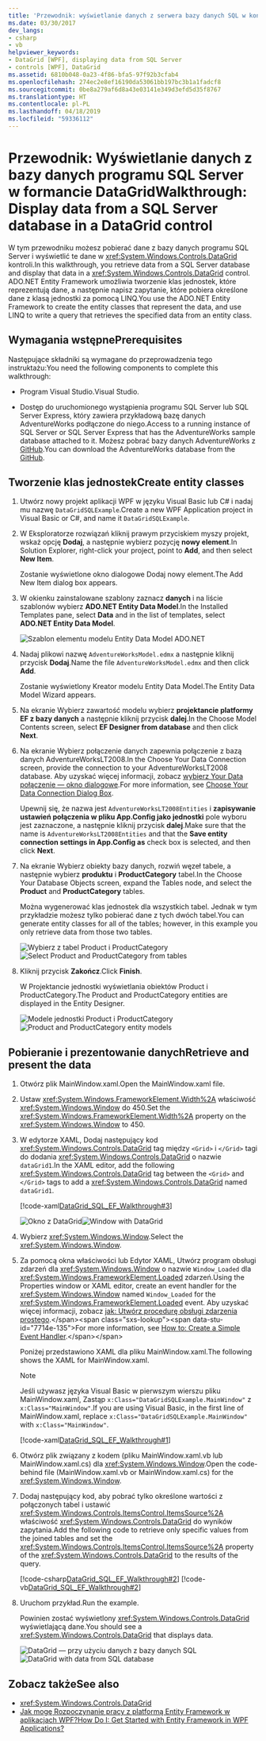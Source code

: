 ```yaml
---
title: 'Przewodnik: wyświetlanie danych z serwera bazy danych SQL w kontrolce DataGrid'
ms.date: 03/30/2017
dev_langs:
- csharp
- vb
helpviewer_keywords:
- DataGrid [WPF], displaying data from SQL Server
- controls [WPF], DataGrid
ms.assetid: 6810b048-0a23-4f86-bfa5-97f92b3cfab4
ms.openlocfilehash: 274ec2e8ef16190da53061bb197bc3b1a1fadcf8
ms.sourcegitcommit: 0be8a279af6d8a43e03141e349d3efd5d35f8767
ms.translationtype: HT
ms.contentlocale: pl-PL
ms.lasthandoff: 04/18/2019
ms.locfileid: "59336112"
---
```

# <a name="walkthrough-display-data-from-a-sql-server-database-in-a-datagrid-control"></a><span data-ttu-id="7714e-102">Przewodnik: Wyświetlanie danych z bazy danych programu SQL Server w formancie DataGrid</span><span class="sxs-lookup"><span data-stu-id="7714e-102">Walkthrough: Display data from a SQL Server database in a DataGrid control</span></span>

<span data-ttu-id="7714e-103">W tym przewodniku możesz pobierać dane z bazy danych programu SQL Server i wyświetlić te dane w <xref:System.Windows.Controls.DataGrid> kontroli.</span><span class="sxs-lookup"><span data-stu-id="7714e-103">In this walkthrough, you retrieve data from a SQL Server database and display that data in a <xref:System.Windows.Controls.DataGrid> control.</span></span> <span data-ttu-id="7714e-104">ADO.NET Entity Framework umożliwia tworzenie klas jednostek, które reprezentują dane, a następnie napisz zapytanie, które pobiera określone dane z klasą jednostki za pomocą LINQ.</span><span class="sxs-lookup"><span data-stu-id="7714e-104">You use the ADO.NET Entity Framework to create the entity classes that represent the data, and use LINQ to write a query that retrieves the specified data from an entity class.</span></span>

## <a name="prerequisites"></a><span data-ttu-id="7714e-105">Wymagania wstępne</span><span class="sxs-lookup"><span data-stu-id="7714e-105">Prerequisites</span></span>

<span data-ttu-id="7714e-106">Następujące składniki są wymagane do przeprowadzenia tego instruktażu:</span><span class="sxs-lookup"><span data-stu-id="7714e-106">You need the following components to complete this walkthrough:</span></span>

-   <span data-ttu-id="7714e-107">Program Visual Studio.</span><span class="sxs-lookup"><span data-stu-id="7714e-107">Visual Studio.</span></span>

-   <span data-ttu-id="7714e-108">Dostęp do uruchomionego wystąpienia programu SQL Server lub SQL Server Express, który zawiera przykładową bazę danych AdventureWorks podłączone do niego.</span><span class="sxs-lookup"><span data-stu-id="7714e-108">Access to a running instance of SQL Server or SQL Server Express that has the AdventureWorks sample database attached to it.</span></span> <span data-ttu-id="7714e-109">Możesz pobrać bazy danych AdventureWorks z [GitHub](https://github.com/Microsoft/sql-server-samples/releases).</span><span class="sxs-lookup"><span data-stu-id="7714e-109">You can download the AdventureWorks database from the [GitHub](https://github.com/Microsoft/sql-server-samples/releases).</span></span>

## <a name="create-entity-classes"></a><span data-ttu-id="7714e-110">Tworzenie klas jednostek</span><span class="sxs-lookup"><span data-stu-id="7714e-110">Create entity classes</span></span>

1. <span data-ttu-id="7714e-111">Utwórz nowy projekt aplikacji WPF w języku Visual Basic lub C# i nadaj mu nazwę `DataGridSQLExample`.</span><span class="sxs-lookup"><span data-stu-id="7714e-111">Create a new WPF Application project in Visual Basic or C#, and name it `DataGridSQLExample`.</span></span>

2. <span data-ttu-id="7714e-112">W Eksploratorze rozwiązań kliknij prawym przyciskiem myszy projekt, wskaż opcję **Dodaj**, a następnie wybierz pozycję **nowy element**.</span><span class="sxs-lookup"><span data-stu-id="7714e-112">In Solution Explorer, right-click your project, point to **Add**, and then select **New Item**.</span></span>

     <span data-ttu-id="7714e-113">Zostanie wyświetlone okno dialogowe Dodaj nowy element.</span><span class="sxs-lookup"><span data-stu-id="7714e-113">The Add New Item dialog box appears.</span></span>

3. <span data-ttu-id="7714e-114">W okienku zainstalowane szablony zaznacz **danych** i na liście szablonów wybierz **ADO.NET Entity Data Model**.</span><span class="sxs-lookup"><span data-stu-id="7714e-114">In the Installed Templates pane, select **Data** and in the list of templates, select **ADO.NET Entity Data Model**.</span></span>

     ![Szablon elementu modelu Entity Data Model ADO.NET](../../wcf/feature-details/./media/ado-net-entity-data-model-item-template.png)

4. <span data-ttu-id="7714e-116">Nadaj plikowi nazwę `AdventureWorksModel.edmx` a następnie kliknij przycisk **Dodaj**.</span><span class="sxs-lookup"><span data-stu-id="7714e-116">Name the file `AdventureWorksModel.edmx` and then click **Add**.</span></span>

     <span data-ttu-id="7714e-117">Zostanie wyświetlony Kreator modelu Entity Data Model.</span><span class="sxs-lookup"><span data-stu-id="7714e-117">The Entity Data Model Wizard appears.</span></span>

5. <span data-ttu-id="7714e-118">Na ekranie Wybierz zawartość modelu wybierz **projektancie platformy EF z bazy danych** a następnie kliknij przycisk **dalej**.</span><span class="sxs-lookup"><span data-stu-id="7714e-118">In the Choose Model Contents screen, select **EF Designer from database** and then click **Next**.</span></span>

6. <span data-ttu-id="7714e-119">Na ekranie Wybierz połączenie danych zapewnia połączenie z bazą danych AdventureWorksLT2008.</span><span class="sxs-lookup"><span data-stu-id="7714e-119">In the Choose Your Data Connection screen, provide the connection to your AdventureWorksLT2008 database.</span></span> <span data-ttu-id="7714e-120">Aby uzyskać więcej informacji, zobacz [wybierz Your Data połączenie — okno dialogowe](https://go.microsoft.com/fwlink/?LinkId=160190).</span><span class="sxs-lookup"><span data-stu-id="7714e-120">For more information, see [Choose Your Data Connection Dialog Box](https://go.microsoft.com/fwlink/?LinkId=160190).</span></span>

    <span data-ttu-id="7714e-121">Upewnij się, że nazwa jest `AdventureWorksLT2008Entities` i **zapisywanie ustawień połączenia w pliku App.Config jako jednostki** pole wyboru jest zaznaczone, a następnie kliknij przycisk **dalej**.</span><span class="sxs-lookup"><span data-stu-id="7714e-121">Make sure that the name is `AdventureWorksLT2008Entities` and that the **Save entity connection settings in App.Config as** check box is selected, and then click **Next**.</span></span>

7. <span data-ttu-id="7714e-122">Na ekranie Wybierz obiekty bazy danych, rozwiń węzeł tabele, a następnie wybierz **produktu** i **ProductCategory** tabel.</span><span class="sxs-lookup"><span data-stu-id="7714e-122">In the Choose Your Database Objects screen, expand the Tables node, and select the **Product** and **ProductCategory** tables.</span></span>

     <span data-ttu-id="7714e-123">Można wygenerować klas jednostek dla wszystkich tabel. Jednak w tym przykładzie możesz tylko pobierać dane z tych dwóch tabel.</span><span class="sxs-lookup"><span data-stu-id="7714e-123">You can generate entity classes for all of the tables; however, in this example you only retrieve data from those two tables.</span></span>

     <span data-ttu-id="7714e-124">![Wybierz z tabel Product i ProductCategory](./media/datagrid-sql-ef-step4.png "DataGrid_SQL_EF_Step4")</span><span class="sxs-lookup"><span data-stu-id="7714e-124">![Select Product and ProductCategory from tables](./media/datagrid-sql-ef-step4.png "DataGrid_SQL_EF_Step4")</span></span>

8. <span data-ttu-id="7714e-125">Kliknij przycisk **Zakończ**.</span><span class="sxs-lookup"><span data-stu-id="7714e-125">Click **Finish**.</span></span>

     <span data-ttu-id="7714e-126">W Projektancie jednostki wyświetlania obiektów Product i ProductCategory.</span><span class="sxs-lookup"><span data-stu-id="7714e-126">The Product and ProductCategory entities are displayed in the Entity Designer.</span></span>

     <span data-ttu-id="7714e-127">![Modele jednostki Product i ProductCategory](./media/datagrid-sql-ef-step5.png "DataGrid_SQL_EF_Step5")</span><span class="sxs-lookup"><span data-stu-id="7714e-127">![Product and ProductCategory entity models](./media/datagrid-sql-ef-step5.png "DataGrid_SQL_EF_Step5")</span></span>

## <a name="retrieve-and-present-the-data"></a><span data-ttu-id="7714e-128">Pobieranie i prezentowanie danych</span><span class="sxs-lookup"><span data-stu-id="7714e-128">Retrieve and present the data</span></span>

1. <span data-ttu-id="7714e-129">Otwórz plik MainWindow.xaml.</span><span class="sxs-lookup"><span data-stu-id="7714e-129">Open the MainWindow.xaml file.</span></span>

2. <span data-ttu-id="7714e-130">Ustaw <xref:System.Windows.FrameworkElement.Width%2A> właściwość <xref:System.Windows.Window> do 450.</span><span class="sxs-lookup"><span data-stu-id="7714e-130">Set the <xref:System.Windows.FrameworkElement.Width%2A> property on the <xref:System.Windows.Window> to 450.</span></span>

3. <span data-ttu-id="7714e-131">W edytorze XAML, Dodaj następujący kod <xref:System.Windows.Controls.DataGrid> tag między `<Grid>` i `</Grid>` tagi do dodania <xref:System.Windows.Controls.DataGrid> o nazwie `dataGrid1`.</span><span class="sxs-lookup"><span data-stu-id="7714e-131">In the XAML editor, add the following <xref:System.Windows.Controls.DataGrid> tag between the `<Grid>` and `</Grid>` tags to add a <xref:System.Windows.Controls.DataGrid> named `dataGrid1`.</span></span>

     [!code-xaml[DataGrid_SQL_EF_Walkthrough#3](~/samples/snippets/csharp/VS_Snippets_Wpf/DataGrid_SQL_EF_Walkthrough/CS/MainWindow.xaml#3)]

     <span data-ttu-id="7714e-132">![Okno z DataGrid](./media/datagrid-sql-ef-step6.png "DataGrid_SQL_EF_Step6")</span><span class="sxs-lookup"><span data-stu-id="7714e-132">![Window with DataGrid](./media/datagrid-sql-ef-step6.png "DataGrid_SQL_EF_Step6")</span></span>

4. <span data-ttu-id="7714e-133">Wybierz <xref:System.Windows.Window>.</span><span class="sxs-lookup"><span data-stu-id="7714e-133">Select the <xref:System.Windows.Window>.</span></span>

5. <span data-ttu-id="7714e-134">Za pomocą okna właściwości lub Edytor XAML, Utwórz program obsługi zdarzeń dla <xref:System.Windows.Window> o nazwie `Window_Loaded` dla <xref:System.Windows.FrameworkElement.Loaded> zdarzeń.</span><span class="sxs-lookup"><span data-stu-id="7714e-134">Using the Properties window or XAML editor, create an event handler for the <xref:System.Windows.Window> named `Window_Loaded` for the <xref:System.Windows.FrameworkElement.Loaded> event.</span></span> <span data-ttu-id="7714e-135">Aby uzyskać więcej informacji, zobacz [jak: Utwórz procedurę obsługi zdarzenia prostego](https://docs.microsoft.com/previous-versions/visualstudio/visual-studio-2010/bb675300(v=vs.100)).</span><span class="sxs-lookup"><span data-stu-id="7714e-135">For more information, see [How to: Create a Simple Event Handler](https://docs.microsoft.com/previous-versions/visualstudio/visual-studio-2010/bb675300(v=vs.100)).</span></span>

     <span data-ttu-id="7714e-136">Poniżej przedstawiono XAML dla pliku MainWindow.xaml.</span><span class="sxs-lookup"><span data-stu-id="7714e-136">The following shows the XAML for MainWindow.xaml.</span></span>

    > [!NOTE]
    > <span data-ttu-id="7714e-137">Jeśli używasz języka Visual Basic w pierwszym wierszu pliku MainWindow.xaml, Zastąp `x:Class="DataGridSQLExample.MainWindow"` z `x:Class="MainWindow"`.</span><span class="sxs-lookup"><span data-stu-id="7714e-137">If you are using Visual Basic, in the first line of MainWindow.xaml, replace `x:Class="DataGridSQLExample.MainWindow"` with `x:Class="MainWindow"`.</span></span>

     [!code-xaml[DataGrid_SQL_EF_Walkthrough#1](~/samples/snippets/csharp/VS_Snippets_Wpf/DataGrid_SQL_EF_Walkthrough/CS/MainWindow.xaml#1)]

6. <span data-ttu-id="7714e-138">Otwórz plik związany z kodem (pliku MainWindow.xaml.vb lub MainWindow.xaml.cs) dla <xref:System.Windows.Window>.</span><span class="sxs-lookup"><span data-stu-id="7714e-138">Open the code-behind file (MainWindow.xaml.vb or MainWindow.xaml.cs) for the <xref:System.Windows.Window>.</span></span>

7. <span data-ttu-id="7714e-139">Dodaj następujący kod, aby pobrać tylko określone wartości z połączonych tabel i ustawić <xref:System.Windows.Controls.ItemsControl.ItemsSource%2A> właściwość <xref:System.Windows.Controls.DataGrid> do wyników zapytania.</span><span class="sxs-lookup"><span data-stu-id="7714e-139">Add the following code to retrieve only specific values from the joined tables and set the <xref:System.Windows.Controls.ItemsControl.ItemsSource%2A> property of the <xref:System.Windows.Controls.DataGrid> to the results of the query.</span></span>

     [!code-csharp[DataGrid_SQL_EF_Walkthrough#2](~/samples/snippets/csharp/VS_Snippets_Wpf/DataGrid_SQL_EF_Walkthrough/CS/MainWindow.xaml.cs#2)]
     [!code-vb[DataGrid_SQL_EF_Walkthrough#2](~/samples/snippets/visualbasic/VS_Snippets_Wpf/DataGrid_SQL_EF_Walkthrough/VB/MainWindow.xaml.vb#2)]

8. <span data-ttu-id="7714e-140">Uruchom przykład.</span><span class="sxs-lookup"><span data-stu-id="7714e-140">Run the example.</span></span>

     <span data-ttu-id="7714e-141">Powinien zostać wyświetlony <xref:System.Windows.Controls.DataGrid> wyświetlającą dane.</span><span class="sxs-lookup"><span data-stu-id="7714e-141">You should see a <xref:System.Windows.Controls.DataGrid> that displays data.</span></span>

     <span data-ttu-id="7714e-142">![DataGrid — przy użyciu danych z bazy danych SQL](./media/datagrid-sql-ef-step7.png "DataGrid_SQL_EF_Step7")</span><span class="sxs-lookup"><span data-stu-id="7714e-142">![DataGrid with data from SQL database](./media/datagrid-sql-ef-step7.png "DataGrid_SQL_EF_Step7")</span></span>

## <a name="see-also"></a><span data-ttu-id="7714e-143">Zobacz także</span><span class="sxs-lookup"><span data-stu-id="7714e-143">See also</span></span>

- <xref:System.Windows.Controls.DataGrid>
- [<span data-ttu-id="7714e-144">Jak mogę Rozpoczynanie pracy z platformą Entity Framework w aplikacjach WPF?</span><span class="sxs-lookup"><span data-stu-id="7714e-144">How Do I: Get Started with Entity Framework in WPF Applications?</span></span>](https://go.microsoft.com/fwlink/?LinkId=159868)